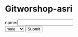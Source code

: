 # Gitworshop-asri
<html>
<title>
my example
</title>
<body>
<label>name:</label><input id="name"/><br>
<select id="gender">
   <option value="male">male</option>
   <option value"female">female</option>
</select>
<input type ="submit" onclick="show()"/>
<script>
function show() {
var name =document.getElementById("name").value;
//var gender=document.getElementById("gender").value;
var genderArray=document.getElementById("gender");
var selectedIndex=genderArray.selectedIndex;
var gender =genderArray[selectedIndex].value;
var message = '';
if(gender==='male'){
     message = 'Hello Mr.'+name;
}
else if (gender === 'female'){
     message = 'Hello Miss.'+name;
}
else{
     message = 'Hello ' +name;
}
console.log(message);
alert(message);
}
</script>
</body>
</html>